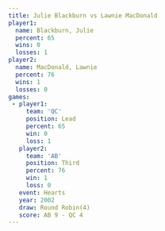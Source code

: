 ```yaml
---
title: Julie Blackburn vs Lawnie MacDonald
player1:                 
  name: Blackburn, Julie 
  percent: 65            
  wins: 0                
  losses: 1              
player2:                 
  name: MacDonald, Lawnie
  percent: 76            
  wins: 1                
  losses: 0              
games:
 - player1:        
     team: 'QC'    
     position: Lead
     percent: 65   
     win: 0        
     loss: 1       
   player2:         
     team: 'AB'     
     position: Third
     percent: 76    
     win: 1         
     loss: 0        
   event: Hearts       
   year: 2002          
   draw: Round Robin(4)
   score: AB 9 - QC 4  
---
```

